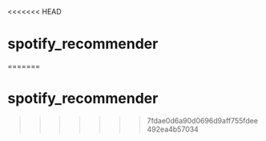 <<<<<<< HEAD
# spotify_recommender
=======
# spotify_recommender
>>>>>>> 7fdae0d6a90d0696d9aff755fdee492ea4b57034
